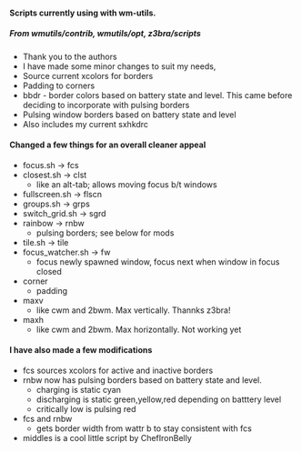 ####  Scripts currently using with wm-utils. 
##### From wmutils/contrib, wmutils/opt, z3bra/scripts
- Thank you to the authors
- I have made some minor changes to suit my needs, 
- Source current xcolors for borders
- Padding to corners
- bbdr - border colors based on battery state and level. This came before deciding to incorporate with pulsing borders
- Pulsing window borders based on battery state and level
- Also includes my current sxhkdrc

#### Changed a few things for an overall cleaner appeal
- focus.sh -> fcs
- closest.sh -> clst
  * like an alt-tab; allows moving focus b/t windows
- fullscreen.sh -> flscn
- groups.sh -> grps
- switch_grid.sh -> sgrd
- rainbow -> rnbw
  * pulsing borders; see below for mods
- tile.sh -> tile
- focus_watcher.sh -> fw
  * focus newly spawned window, focus next when window in focus closed
- corner
  * padding 
- maxv
  * like cwm and 2bwm. Max vertically. Thannks z3bra!
- maxh
  * like cwm and 2bwm. Max horizontally. Not working yet

#### I have also made a few modifications
- fcs sources xcolors for active and inactive borders
- rnbw now has pulsing borders based on battery state and level.
  * charging is static cyan
  * discharging is static green,yellow,red depending on batttery level
  * critically low is pulsing red 
- fcs and rnbw
  * gets border width from wattr b to stay consistent with fcs
- middles is a cool little script by ChefIronBelly

